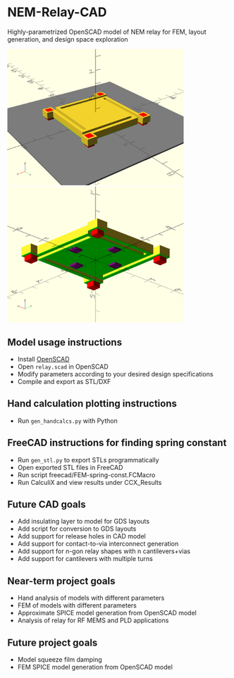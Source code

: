 # NEM-Relay-CAD
Highly-parametrized OpenSCAD model of NEM relay for FEM, layout generation, and design space exploration

<img src="examples/relay_default.png" alt="Example Relay Top View" width="400"/><img src="examples/relay_default_bottom.png" alt="Example Relay Bottom View" width="400"/>

## Model usage instructions
- Install [OpenSCAD](https://www.openscad.org/)
- Open `relay.scad` in OpenSCAD
- Modify parameters according to your desired design specifications
- Compile and export as STL/DXF

## Hand calculation plotting instructions
- Run `gen_handcalcs.py` with Python

## FreeCAD instructions for finding spring constant
- Run `gen_stl.py` to export STLs programmatically
- Open exported STL files in FreeCAD
- Run script freecad/FEM-spring-const.FCMacro
- Run CalculiX and view results under CCX_Results

## Future CAD goals
- Add insulating layer to model for GDS layouts
- Add script for conversion to GDS layouts
- Add support for release holes in CAD model
- Add support for contact-to-via interconnect generation
- Add support for n-gon relay shapes with n cantilevers+vias
- Add support for cantilevers with multiple turns

## Near-term project goals
- Hand analysis of models with different parameters
- FEM of models with different parameters
- Approximate SPICE model generation from OpenSCAD model
- Analysis of relay for RF MEMS and PLD applications

## Future project goals
- Model squeeze film damping
- FEM SPICE model generation from OpenSCAD model

